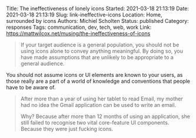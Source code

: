 Title: The ineffectiveness of lonely icons
Started: 2021-03-18 21:13:19
Date: 2021-03-18 21:13:19
Slug: link-ineffective-icons
Location: Home, surrounded by icons
Authors: Michiel Scholten
Status: published
Category: responses
Tags: communication, dev, tech, web, work
Link: https://mattwilcox.net/musing/the-ineffectiveness-of-icons

> If your target audience is a general population, you should not be using icons alone to convey anything meaningful. By doing so, you have made assumptions that are unlikely to be appropriate to a general audience.

You should not assume icons or UI elements are known to your users, as those really are a part of a world of knowledge and conventions that people have to be aware of.

> After more than a year of using her tablet to read Email, my mother had no idea the Gmail application can be used to write an email.
>
> Why? Because after more than 12 months of using an application, she still failed to recognise two vital core-feature UI components. Because they were just fucking icons.
